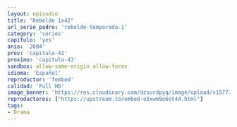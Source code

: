 ```yaml
---
layout: episodio
title: "Rebelde 1x42"
url_serie_padre: 'rebelde-temporada-1'
category: 'series'
capitulo: 'yes'
anio: '2004'
prev: 'capitulo-41'
proximo: 'capitulo-43'
sandbox: allow-same-origin allow-forms
idioma: 'Español'
reproductor: 'fembed'
calidad: 'Full HD'
image_banner: 'https://res.cloudinary.com/dzsurdpyq/image/upload/v1577313723/rebelde-temporada-1-min.jpg'
reproductores: ["https://upstream.to/embed-o3xwm9o6ot44.html"]
tags:
- Drama
---
```













